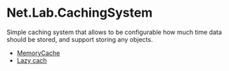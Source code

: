 # Net.Lab.CachingSystem
Simple caching system that allows to be configurable how much time data should be stored, and support storing any objects.

- [ MemoryCache](https://docs.microsoft.com/en-us/dotnet/api/system.runtime.caching.memorycache?redirectedfrom=MSDN&view=netframework-4.7.2)
- [Lazy cach](https://github.com/alastairtree/LazyCache)

